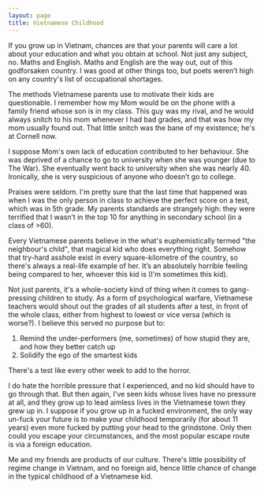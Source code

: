 ```yaml
---
layout: page
title: Vietnamese Childhood
---
```


If you grow up in Vietnam, chances are that your parents will care a lot about your education and what you obtain at school. Not just any subject, no. Maths and English. Maths and English are the way out, out of this godforsaken country. I was good at other things too, but poets weren’t high on any country's list of occupational shortages.

The methods Vietnamese parents use to motivate their kids are questionable. I remember how my Mom would be on the phone with a family friend whose son is in my class. This guy was my rival, and he would always snitch to his mom whenever I had bad grades, and that was how my mom usually found out. That little snitch was the bane of my existence; he's at Cornell now.

I suppose Mom's own lack of education contributed to her behaviour. She was deprived of a chance to go to university when she was younger (due to The War). She eventually went back to university when she was nearly 40. Ironically, she is very suspicious of anyone who doesn’t go to college.

Praises were seldom. I'm pretty sure that the last time that happened was when I was the only person in class to achieve the perfect score on a test, which was in 5th grade. My parents standards are strangely high: they were terrified that I wasn’t in the top 10 for anything in secondary school (in a class of >60).

Every Vietnamese parents believe in the what's euphemistically termed "the neighbour's child", that magical kid who does everything right. Somehow that try-hard asshole exist in every square-kilometre of the country, so there's always a real-life example of her. It’s an absolutely horrible feeling being compared to her, whoever this kid is (I'm sometimes this kid).

Not just parents, it's a whole-society kind of thing when it comes to gang-pressing children to study. As a form of psychological warfare, Vietnamese teachers would shout out the grades of all students after a test, in front of the whole class, either from highest to lowest or vice versa (which is worse?). I believe this served no purpose but to:

1. Remind the under-performers (me, sometimes) of how stupid they are, and how they better catch up
2. Solidify the ego of the smartest kids

There's a test like every other week to add to the horror.

I do hate the horrible pressure that I experienced, and no kid should have to go through that. But then again, I've seen kids whose lives have no pressure at all, and they grow up to lead aimless lives in the Vietnamese town they grew up in. I suppose if you grow up in a fucked environment, the only way un-fuck your future is to make your childhood temporarily (for about 11 years) even more fucked by putting your head to the grindstone. Only then could you escape your circumstances, and the most popular escape route is via a foreign education.

Me and my friends are products of our culture. There's little possibility of regime change in Vietnam, and no foreign aid, hence little chance of change in the typical childhood of a Vietnamese kid.